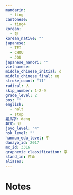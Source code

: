 ```yaml
---
mandarin:
  - tíng
cantonese:
  - ting4
korean:
  - 정
korean_native: ""
japanese:
  - TEI
  - CHOU
  - JOU
japanese_nanori: ""
vietnamese:
middle_chinese_initial: d
middle_chinese_final: eŋ
stroke_count: "11"
radical: 人
skip_number: 1-2-9
grade_level: 2
pos: ""
english:
  - halt
  - stop
羅馬字: deng
韓文: 덩
joyo_level: "4"
hsk_level: ""
hanmun_edu_level: 中
danayo_id: 2017
mc_id: 3316
graphemic_classification: 亭
stand_in: 停止
aliases:
---
```


# Notes
